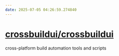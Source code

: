 ```yaml
---
date: 2025-07-05 04:26:59.274840
---
```


# [crossbuildui/crossbuildui](https://github.com/crossbuildui/crossbuildui)

cross-platform build automation tools and scripts